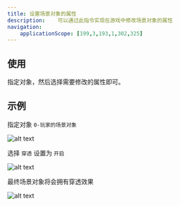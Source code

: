 ```yaml
---
title: 设置场景对象的属性
description: 	可以通过此指令实现在游戏中修改场景对象的属性
navigation:
    applicationScope: [199,3,193,1,302,325]
---
```


## 使用

指定对象，然后选择需要修改的属性即可。

## 示例

指定对象 `0-玩家的场景对象`

![alt text](https://assbak.gcw.wiki/gcw/image/zh_hans/commands/sceneobject/sceneobjectattributes/image.png)

选择 `穿透` 设置为 `开启`

![alt text](https://assbak.gcw.wiki/gcw/image/zh_hans/commands/sceneobject/sceneobjectattributes/image-1.png)

最终场景对象将会拥有穿透效果

![alt text](https://assbak.gcw.wiki/gcw/image/zh_hans/commands/sceneobject/sceneobjectattributes/image-2.png)
